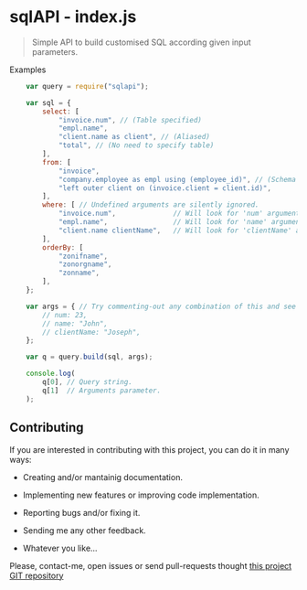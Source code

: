 sqlAPI - index.js
=================
> Simple API to build customised SQL according given input parameters.



<a name="Examples"></a>Examples


```javascript
    var query = require("sqlapi");

    var sql = {
        select: [
            "invoice.num", // (Table specified)
            "empl.name",
            "client.name as client", // (Aliased)
            "total", // (No need to specify table)
        ],
        from: [
            "invoice",
            "company.employee as empl using (employee_id)", // (Schema qualified)
            "left outer client on (invoice.client = client.id)",
        ],
        where: [ // Undefined arguments are silently ignored.
            "invoice.num",              // Will look for 'num' argument.
            "empl.name",                // Will look for 'name' argument.
            "client.name clientName",   // Will look for 'clientName' argument.
        ],
        orderBy: [
            "zonifname",
            "zonorgname",
            "zonname",
        ],
    };

    var args = { // Try commenting-out any combination of this and see the magic:
        // num: 23,
        // name: "John",
        // clientName: "Joseph",
    };

    var q = query.build(sql, args);

    console.log(
        q[0], // Query string.
        q[1]  // Arguments parameter.
    );
```


<a name="contributing"></a>Contributing
---------------------------------------

If you are interested in contributing with this project, you can do it in many ways:

  * Creating and/or mantainig documentation.

  * Implementing new features or improving code implementation.

  * Reporting bugs and/or fixing it.
  
  * Sending me any other feedback.

  * Whatever you like...
    
Please, contact-me, open issues or send pull-requests thought [this project GIT repository](https://github.com/bitifet/sqlapi)

